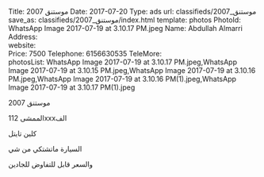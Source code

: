 Title:          موستنق 2007
Date:           2017-07-20
Type:           ads
url:            classifieds/موستنق_2007
save_as:        classifieds/موستنق_2007/index.html
template:       photos
PhotoId:        WhatsApp Image 2017-07-19 at 3.10.17 PM.jpeg
Name:           Abdullah Almarri 
Address:        
website:        
Price:          7500
Telephone:      6156630535
TeleMore:       
photosList:     WhatsApp Image 2017-07-19 at 3.10.17 PM.jpeg,WhatsApp Image 2017-07-19 at 3.10.15 PM.jpeg,WhatsApp Image 2017-07-19 at 3.10.16 PM.jpeg,WhatsApp Image 2017-07-19 at 3.10.16 PM(1).jpeg,WhatsApp Image 2017-07-19 at 3.10.17 PM(1).jpeg

موستنق 2007 

الممشى 112xxxالف

كلين تايتل 

السيارة ماتشتكي من شي

والسعر قابل للتفاوض للجادين 


